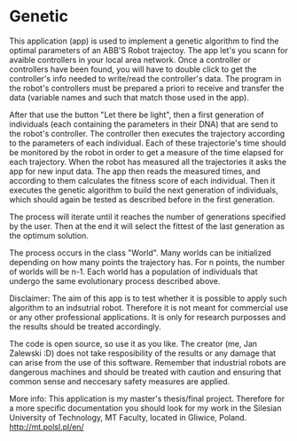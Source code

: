 # Genetic
This application (app) is used to implement a genetic algorithm to find the optimal parameters of an ABB'S Robot trajectoy.
The app let's you scann for avaible controllers in your local area network. Once a controller or controllers have been found, you will
have to double click to get the controller's info needed to write/read the controller's data. The program in the robot's controllers must be
prepared a priori to receive and transfer the data (variable names and such that match those used in the app).

After that use the button "Let there be light", then a first generation of individuals (each containing the parameters in their DNA)
that are send to the robot's controller. The controller then executes the trajectory according to the parameters of each individual.
Each of these trajectorie's time should be monitored by the robot in order to get a measure of the time elapsed for each trajectory.
When the robot has measured all the trajectories it asks the app for new input data. The app then reads the measured times, and according to them
calculates the fitness score of each individual. Then it executes the genetic algorithm to build the next generation of individuals, which should again 
be tested as described before in the first generation.

The process will iterate until it reaches the number of generations specified by the user. Then at the end it will select the fittest of the last generation
as the optimum solution.

The process occurs in the class "World". Many worlds can be initialized depending on how many points the trajectory has.
For n points, the number of worlds will be n-1. Each world has a population of individuals that undergo the same evolutionary process described above.

Disclaimer:
The aim of this app is to test whether it is possible to apply such algorithm to an indsutrial robot. Therefore it is not meant for commercial use or any
other professional applications. It is only for research purposses and the results should be treated accordingly.

The code is open source, so use it as you like. The creator (me, Jan Zalewski :D) does not take resposibility of the results or any damage that can arise from 
the use of this software. Remember that industrial robots are dangerous machines and should be treated with caution and ensuring that common sense and neccesary 
safety measures are applied.

More info:
This application is my master's thesis/final project. Therefore for a more specific documentation you should look for my work in the Silesian University
of Technology, MT Faculty, located in Gliwice, Poland.  http://mt.polsl.pl/en/
